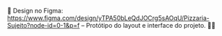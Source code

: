 🎨 Design no Figma: https://www.figma.com/design/yTPA50bLeQdJOCrg5sAOqU/Pizzaria-Sujeito?node-id=0-1&p=f – Protótipo do layout e interface do projeto. 🚀🍕
